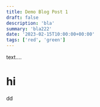 ```yaml
---
title: Demo Blog Post 1
draft: false
description: 'bla'
summary: 'bla222'
date: '2023-02-15T10:00:00+00:00'
tags: ['red', 'green']
---
```


text....

# hi

dd
